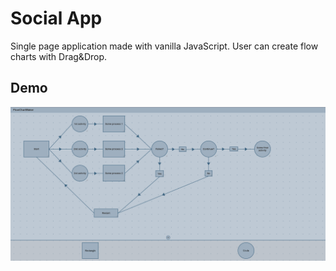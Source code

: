 # Social App

Single page application made with vanilla JavaScript. User can create flow charts with Drag&Drop.

## Demo

[![FlowChartMaker App screen](./img/FlowChartViewScreen.png)](https://flowchartmaker.netlify.app/)
